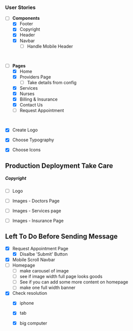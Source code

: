 ### User Stories

- [ ] __Components__
  - [x] Footer
  - [x] Copyright
  - [x] Header
  - [x] Navbar
    - [ ] Handle Mobile Header
  
<br>  

- [ ] __Pages__
  - [x] Home
  - [x] Providers Page
    - [ ] Take details from config
  - [x] Services
  - [x] Nurses
  - [x] Billing & Insurance
  - [x] Contact Us
  - [ ] Request Appointment

<br>

- [x] Create Logo
- [x] Choose Typography
- [x] Choose Icons



## Production Deployment Take Care

##### Copyright 
- [ ] Logo
- [ ] Images - Doctors Page
- [ ] Images - Services page
- [ ] Images - Insurance Page


## Left To Do Before Sending Message
- [x] Request Appointment Page
  - [x] Disalbe 'Submit' Button
- [x] Mobile Scroll Navbar
- [ ] Homepage
  - [ ] make carousel of image
  - [ ] see if image width full page looks goods
  - [ ] See if you can add some more content on homepage
  - [ ] make one full width banner
- [x] Check resolution
  - [x] iphone
  - [x] tab
  - [x] big computer
  